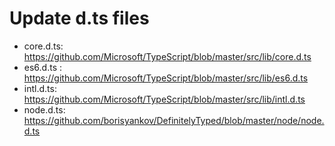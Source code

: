 # Update d.ts files

- core.d.ts: https://github.com/Microsoft/TypeScript/blob/master/src/lib/core.d.ts
- es6.d.ts : https://github.com/Microsoft/TypeScript/blob/master/src/lib/es6.d.ts
- intl.d.ts: https://github.com/Microsoft/TypeScript/blob/master/src/lib/intl.d.ts
- node.d.ts: https://github.com/borisyankov/DefinitelyTyped/blob/master/node/node.d.ts